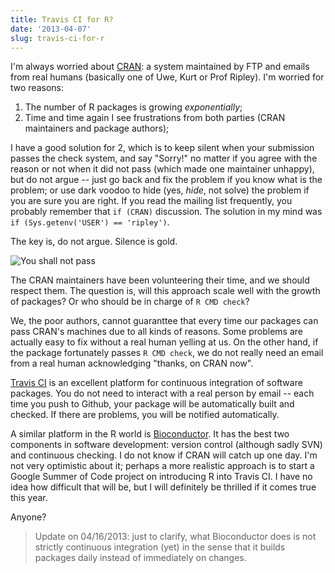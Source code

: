 ```yaml
---
title: Travis CI for R?
date: '2013-04-07'
slug: travis-ci-for-r
---
```


I'm always worried about [CRAN](http://cran.r-project.org): a system maintained by FTP and emails from real humans (basically one of Uwe, Kurt or Prof Ripley). I'm worried for two reasons:

1. The number of R packages is growing _exponentially_;
2. Time and time again I see frustrations from both parties (CRAN maintainers and package authors);

I have a good solution for 2, which is to keep silent when your submission passes the check system, and say "Sorry!" no matter if you agree with the reason or not when it did not pass (which made one maintainer unhappy), but do not argue -- just go back and fix the problem if you know what is the problem; or use dark voodoo to hide (yes, _hide_, not solve) the problem if you are sure you are right. If you read the mailing list frequently, you probably remember that `if (CRAN)` discussion. The solution in my mind was `if (Sys.getenv('USER') == 'ripley')`.

The key is, do not argue. Silence is gold.

![You shall not pass](https://db.yihui.name/imgur/3mdv0k9.jpg)

The CRAN maintainers have been volunteering their time, and we should respect them. The question is, will this approach scale well with the growth of packages? Or who should be in charge of `R CMD check`?

We, the poor authors, cannot guaranttee that every time our packages can pass CRAN's machines due to all kinds of reasons. Some problems are actually easy to fix without a real human yelling at us. On the other hand, if the package fortunately passes `R CMD check`, we do not really need an email from a real human acknowledging "thanks, on CRAN now".

[Travis CI](https://travis-ci.org/) is an excellent platform for continuous integration of software packages. You do not need to interact with a real person by email -- each time you push to Github, your package will be automatically built and checked. If there are problems, you will be notified automatically.

A similar platform in the R world is [Bioconductor](http://bioconductor.org/checkResults/). It has the best two components in software development: version control (although sadly SVN) and continuous checking. I do not know if CRAN will catch up one day. I'm not very optimistic about it; perhaps a more realistic approach is to start a Google Summer of Code project on introducing R into Travis CI. I have no idea how difficult that will be, but I will definitely be thrilled if it comes true this year.

Anyone?

> Update on 04/16/2013: just to clarify, what Bioconductor does is not strictly continuous integration (yet) in the sense that it builds packages daily instead of immediately on changes.
